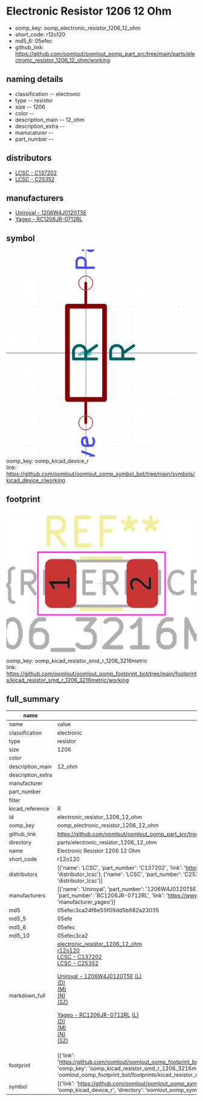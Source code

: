# Electronic Resistor 1206 12 Ohm

  
* oomp_key: oomp_electronic_resistor_1206_12_ohm 
* short_code: r12o120
* md5_6: 05efec  
* github_link: https://github.com/oomlout/oomlout_oomp_part_src/tree/main/parts/electronic_resistor_1206_12_ohm/working  
## naming details
* classification -- electronic
* type -- resistor
* size -- 1206
* color -- 
* description_main -- 12_ohm
* description_extra -- 
* manucaturer -- 
* part_number -- 

## distributors
* [LCSC - C137202](https://lcsc.com/product-detail/C137202.html)  
* [LCSC - C25352](https://lcsc.com/product-detail/C25352.html)  

## manufacturers
* [Uniroyal - 1206W4J0120T5E]()  
* [Yageo - RC1206JR-0712RL](https://www.yageo.com/en/Chart/Download/pdf/RC1206JR-0712RL)  

## symbol

![](symbol/0/working/working_600.png)  
oomp_key: oomp_kicad_device_r  
link: https://github.com/oomlout/oomlout_oomp_symbol_bot/tree/main/symbols/kicad_device_r/working  

## footprint

![](footprint/0/working/working_600.png)  
oomp_key: oomp_kicad_resistor_smd_r_1206_3216metric  
link: https://github.com/oomlout/oomlout_oomp_footprint_bot/tree/main/footprints/kicad_resistor_smd_r_1206_3216metric/working  

## full_summary
| name | value | 
| --- | --- | 
| name | value | 
| classification | electronic | 
| type | resistor | 
| size | 1206 | 
| color |  | 
| description_main | 12_ohm | 
| description_extra |  | 
| manufacturer |  | 
| part_number |  | 
| filter |  | 
| kicad_reference | R | 
| id | electronic_resistor_1206_12_ohm | 
| oomp_key | oomp_electronic_resistor_1206_12_ohm | 
| github_link | https://github.com/oomlout/oomlout_oomp_part_src/tree/main/parts/electronic_resistor_1206_12_ohm/working | 
| directory | parts/electronic_resistor_1206_12_ohm | 
| name | Electronic Resistor 1206 12 Ohm | 
| short_code | r12o120 | 
| distributors | [{'name': 'LCSC', 'part_number': 'C137202', 'link': 'https://lcsc.com/product-detail/C137202.html', 'id': 'distributor_lcsc'}, {'name': 'LCSC', 'part_number': 'C25352', 'link': 'https://lcsc.com/product-detail/C25352.html', 'id': 'distributor_lcsc'}] | 
| manufacturers | [{'name': 'Uniroyal', 'part_number': '1206W4J0120T5E', 'link': '', 'id': 'manufacturer_uniroyal'}, {'name': 'Yageo', 'part_number': 'RC1206JR-0712RL', 'link': 'https://www.yageo.com/en/Chart/Download/pdf/RC1206JR-0712RL', 'id': 'manufacturer_yageo'}] | 
| md5 | 05efec3ca24f6e55f09dd5b682a23035 | 
| md5_5 | 05efe | 
| md5_6 | 05efec | 
| md5_10 | 05efec3ca2 | 
| markdown_full | [electronic_resistor_1206_12_ohm](https://github.com/oomlout/oomlout_oomp_part_src/tree/main/parts/electronic_resistor_1206_12_ohm/working)<br>[r12o120](https://github.com/oomlout/oomlout_oomp_part_src/tree/main/parts/electronic_resistor_1206_12_ohm/working)<br>[LCSC - C137202<br>](https://lcsc.com/product-detail/C137202.html)[LCSC - C25352<br>](https://lcsc.com/product-detail/C25352.html)<br>[Uniroyal - 1206W4J0120T5E]() [(L)<br>](https://www.lcsc.com/search?q=1206W4J0120T5E)[(D)<br>](https://www.digikey.com/en/products?,keywords=1206W4J0120T5E)[(M)<br>](https://www.mouser.com/Search/Refine?Keyword=1206W4J0120T5E)[(N)<br>](https://www.newark.com/search?st=1206W4J0120T5E)[(SZ)<br>](https://so.szlcsc.com/global.html?k=1206W4J0120T5E)<br>[Yageo - RC1206JR-0712RL](https://www.yageo.com/en/Chart/Download/pdf/RC1206JR-0712RL) [(L)<br>](https://www.lcsc.com/search?q=RC1206JR-0712RL)[(D)<br>](https://www.digikey.com/en/products?,keywords=RC1206JR-0712RL)[(M)<br>](https://www.mouser.com/Search/Refine?Keyword=RC1206JR-0712RL)[(N)<br>](https://www.newark.com/search?st=RC1206JR-0712RL)[(SZ)<br>](https://so.szlcsc.com/global.html?k=RC1206JR-0712RL)<br> | 
| footprint | [{'link': 'https://github.com/oomlout/oomlout_oomp_footprint_bot/tree/main/foootprntss/kicad_resistor_smd_r_1206_3216metric', 'oomp_key': 'oomp_kicad_resistor_smd_r_1206_3216metric', 'directory': 'oomlout_oomp_footprint_bot/footprints/kicad_resistor_smd_r_1206_3216metric//working/working.kicad_mod'}] | 
| symbol | [{'link': 'https://github.com/oomlout/oomlout_oomp_symbol_bot/tree/main/symbols/kicad_device_r', 'oomp_key': 'oomp_kicad_device_r', 'directory': 'oomlout_oomp_symbol_bot/symbols/kicad_device_r//working/working.kicad_sym'}] | 
